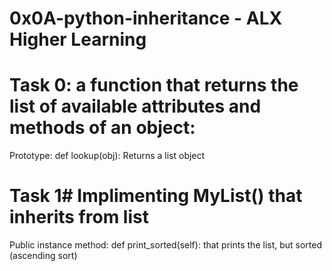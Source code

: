 # 0x0A-python-inheritance - ALX Higher Learning
# Task 0: a function that returns the list of available attributes and methods of an object:
Prototype: def lookup(obj):
Returns a list object
# Task 1# Implimenting MyList() that inherits from list
Public instance method: def print_sorted(self): that prints the list, but sorted (ascending sort)

